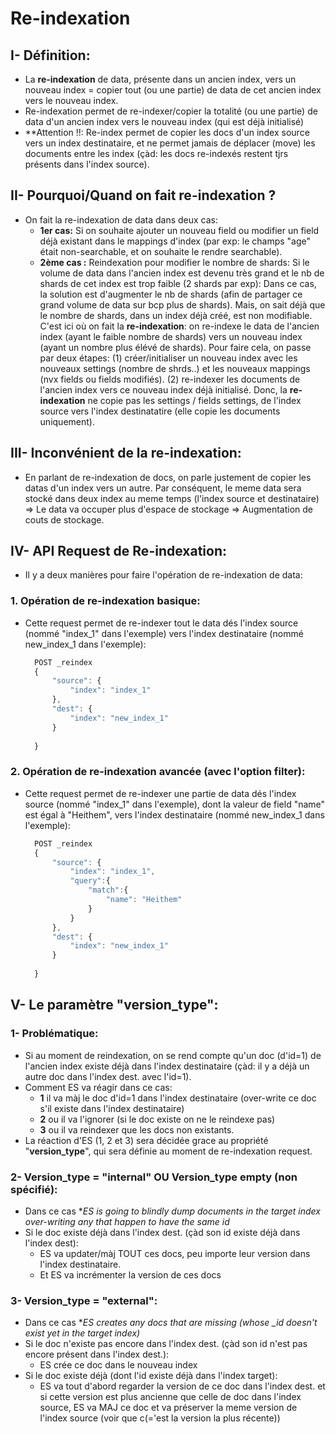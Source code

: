 # Re-indexation
## I- Définition:
- La **re-indexation** de data, présente dans un ancien index, vers un nouveau index = copier tout (ou une partie) de data de cet ancien index vers le nouveau index.
- Re-indexation permet de re-indexer/copier la totalité (ou une partie) de data d'un ancien index vers le nouveau index (qui est déjà initialisé)
- **Attention !!: Re-index permet de copier les docs d'un index source vers un index destinataire, et ne permet jamais de déplacer (move) les documents entre les index (çàd: les docs re-indexés restent tjrs présents dans l'index source).
## II- Pourquoi/Quand on fait re-indexation ?
- On fait la re-indexation de data dans deux cas:
    - **1er cas:** Si on souhaite ajouter un nouveau field ou modifier un field déjà existant dans le mappings d'index (par exp: le champs "age" était non-searchable, et on souhaite le rendre searchable).
    - **2ème cas :** Reindexation pour modifier le nombre de shards:
    Si le volume de data dans l'ancien index est devenu très grand et le nb de shards de cet index est trop faible (2 shards par exp):
    Dans ce cas, la solution est d'augmenter le nb de shards (afin de partager ce grand volume de data sur bcp plus de shards). Mais, on sait déjà que le nombre de shards, dans un index déjà créé, est non modifiable.
    C'est ici où on fait la **re-indexation**: on re-indexe le data de l'ancien index (ayant le faible nombre de shards) vers un nouveau index (ayant un nombre plus élévé de shards).
    Pour faire cela, on passe par deux étapes: (1) créer/initialiser un nouveau index avec les nouveaux settings (nombre de shrds..) et les nouveaux mappings (nvx fields ou fields modifiés). (2) re-indexer les documents de l'ancien index vers ce nouveau index déjà initialisé.
    Donc, la **re-indexation** ne copie pas les settings / fields settings, de l'index source vers l'index destinatatire (elle copie les documents uniquement).
    
## III- Inconvénient de la re-indexation:
- En parlant de re-indexation de docs, on parle justement de copier les datas d'un index vers un autre. Par conséquent, le meme data sera stocké dans deux index au meme temps (l'index source et destinataire) => Le data va occuper plus d'espace de
stockage => Augmentation de couts de stockage.

## IV- API Request de Re-indexation:
- Il y a deux manières pour faire l'opération de re-indexation de data:
### 1. Opération de re-indexation basique:
- Cette request permet de re-indexer tout le data dés l'index source (nommé "index_1" dans l'exemple) vers l'index destinataire (nommé new_index_1 dans l'exemple):
  ```javascript
    POST _reindex
    {
        "source": {
            "index": "index_1"
        },
        "dest": {
            "index": "new_index_1"
        }
         
    }
  ```
### 2. Opération de re-indexation avancée (avec l'option filter):
- Cette request permet de re-indexer une partie de data dés l'index source (nommé "index_1" dans l'exemple), dont la valeur de field "name" est égal à "Heithem", vers l'index destinataire (nommé new_index_1 dans l'exemple):
  ```javascript
    POST _reindex
    {
        "source": {
            "index": "index_1",
            "query":{
                "match":{
                    "name": "Heithem"
                }
            }
        },
        "dest": {
            "index": "new_index_1"
        }
         
    }
  ```
## V- Le paramètre "version_type":  
### 1- Problématique:
- Si au moment de reindexation, on se rend compte qu'un doc (d'id=1) de l'ancien index existe déjà dans l'index destinataire (çàd: il y a déjà un autre doc dans l'index dest. avec l'id=1).
- Comment ES va réagir dans ce cas:
  - **1** il va màj le doc d'id=1 dans l'index destinataire (over-write ce doc s'il existe dans l'index destinataire)
  - **2** ou il va l'ignorer (si le doc existe on ne le reindexe pas)
  - **3** ou il va reindexer que les docs non existants.
- La réaction d'ES (1, 2 et 3) sera décidée grace au propriété "**version_type**", qui sera définie au moment de re-indexation request.
### 2- Version_type = "internal" OU Version_type empty (non spécifié):
- Dans ce cas **ES is going to blindly dump documents in the target index over-writing any that happen to have the same id*
- Si le doc existe déjà dans l'index dest. (çàd son id existe déjà dans l'index dest): 
    - ES va updater/màj TOUT ces docs, peu importe leur version dans l'index destinataire.
    - Et ES va incrémenter la version de ces docs
### 3- Version_type = "external":
- Dans ce cas **ES creates any docs that are missing (whose _id doesn't exist yet in the target index)*
- Si le doc n'existe pas encore dans l'index dest. (çàd son id n'est pas encore présent dans l'index dest.):
    -  ES crée ce doc dans le nouveau index
- Si le doc existe déjà (dont l'id existe déjà dans l'index target):
    - ES va tout d'abord regarder la version de ce doc dans l'index dest. et si cette version est plus ancienne que celle de doc dans l'index source, ES va MAJ ce doc et va préserver la meme version de l'index source (voir que c(='est la version la plus récente))
